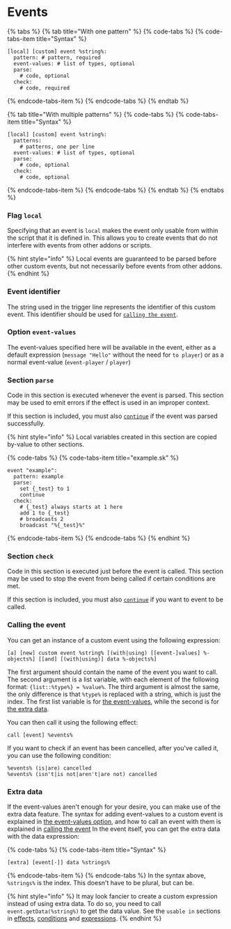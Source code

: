 # Events

{% tabs %}
{% tab title="With one pattern" %}
{% code-tabs %}
{% code-tabs-item title="Syntax" %}
```text
[local] [custom] event %string%:
  pattern: # pattern, required
  event-values: # list of types, optional
  parse:
    # code, optional
  check:
    # code, required
```
{% endcode-tabs-item %}
{% endcode-tabs %}
{% endtab %}

{% tab title="With multiple patterns" %}
{% code-tabs %}
{% code-tabs-item title="Syntax" %}
```text
[local] [custom] event %string%:
  patterns:
    # patterns, one per line
  event-values: # list of types, optional
  parse:
    # code, optional
  check:
    # code, optional
```
{% endcode-tabs-item %}
{% endcode-tabs %}
{% endtab %}
{% endtabs %}

### Flag `local`

Specifying that an event is `local` makes the event only usable from within the script that it is defined in. This allows you to create events that do not interfere with events from other addons or scripts.

{% hint style="info" %}
Local events are guaranteed to be parsed before other custom events, but not necessarily before events from other addons.
{% endhint %}

### Event identifier

The string used in the trigger line represents the identifier of this custom event.
This identifier should be used for [`calling the event`](#calling-the-event).

### Option `event-values`

The event-values specified here will be available in the event, either as a default expression \(`message "Hello"` without the need for `to player`\) or as a normal event-value \(`event-player` / `player`\)

### Section `parse`

Code in this section is executed whenever the event is parsed. This section may be used to emit errors if the effect is used in an improper context.

If this section is included, you must also [`continue`](README.md#continue) if the event was parsed successfully.

{% hint style="info" %}
Local variables created in this section are copied by-value to other sections.

{% code-tabs %}
{% code-tabs-item title="example.sk" %}
```text
event "example":
  pattern: example
  parse:
    set {_test} to 1
    continue
  check:
    # {_test} always starts at 1 here
    add 1 to {_test}
    # broadcasts 2
    broadcast "%{_test}%"
```
{% endcode-tabs-item %}
{% endcode-tabs %}
{% endhint %}

### Section `check`

Code in this section is executed just before the event is called. This section may be used to stop the event from being called if certain conditions are met.

If this section is included, you must also [`continue`](README.md#continue) if you want to event to be called.

### Calling the event

You can get an instance of a custom event using the following expression:
```text
[a] [new] custom event %string% [(with|using) [[event-]values] %-objects%] [[and] [(with|using)] data %-objects%]
```
The first argument should contain the name of the event you want to call. The second argument is a list variable, with each element of the following format: `{list::%type%} = %value%`. The third argument is almost the same, the only difference is that `%type%` is replaced with a string, which is just the index.
The first list variable is for [the event-values](#option-event-values), while the second is for [the extra data](#extra-data).

You can then call it using the following effect:
```text
call [event] %events%
```

If you want to check if an event has been cancelled, after you've called it, you can use the following condition:
```text
%events% (is|are) cancelled
%events% (isn't|is not|aren't|are not) cancelled
```

### Extra data

If the event-values aren't enough for your desire, you can make use of the extra data feature.
The syntax for adding event-values to a custom event is explained in [the event-values option](#option-event-values), and how to call an event with them is explained in [calling the event](#calling-the-event)
In the event itself, you can get the extra data with the data expression:

{% code-tabs %}
{% code-tabs-item title="Syntax" %}
```text
[extra] [event[-]] data %strings%
```
{% endcode-tabs-item %}
{% endcode-tabs %}
In the syntax above, `%strings%` is the index. This doesn't have to be plural, but can be.

{% hint style="info" %}
It may look fancier to create a custom expression instead of using extra data.
To do so, you need to call `event.getData(%string%)` to get the data value.
See the `usable in` sections in [effects](effects.md#section-usable-in), [conditions](conditions.md#section-usable-in) and [expressions](expressions.md#section-usable-in).
{% endhint %}
